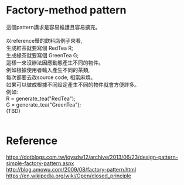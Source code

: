 # Factory-method pattern<br />

這個pattern講求是容易維護且容易擴充。<br />
<br />
以reference舉的飲料店例子來看, <br />
生成紅茶就要寫個 RedTea R;<br />
生成綠茶就要寫個 GreenTea G;<br />
這樣一來沒辦法因應動態產生不同的物件。<br />
例如根據使用者輸入產生不同的茶類, <br />
每次都要去改source code, 相當麻煩。<br />
如果可以做成根據不同設定產生不同的物件就會方便許多。<br />
例如: <br />
	R = generate_tea("RedTea");<br />
	G = generate_tea("GreenTea");<br />
(TBD)<br />
<br />
# Reference<br />

https://dotblogs.com.tw/joysdw12/archive/2013/06/23/design-pattern-simple-factory-pattern.aspx<br />
http://blog.amowu.com/2009/08/factory-pattern.html<br />
https://en.wikipedia.org/wiki/Open/closed_principle<br />
